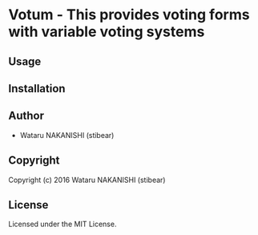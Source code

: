 # Votum - This provides voting forms with variable voting systems

## Usage

## Installation

## Author

* Wataru NAKANISHI (stibear)

## Copyright

Copyright (c) 2016 Wataru NAKANISHI (stibear)

## License

Licensed under the MIT License.
